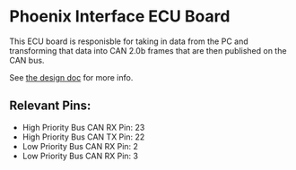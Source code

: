 # Phoenix Interface ECU Board

This ECU board is responisble for taking in data from the PC and transforming that data into CAN 2.0b frames that
are then published on the CAN bus.

See [the design doc](https://github.com/ISC-Project-Phoenix/design/blob/main/software/Interface-ECU.md) for more info.

## Relevant Pins:
- High Priority Bus CAN RX Pin: 23
- High Priority Bus CAN TX Pin: 22
- Low Priority Bus CAN RX Pin: 2
- Low Priority Bus CAN RX Pin: 3